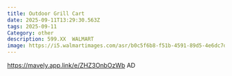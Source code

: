 ```yaml
---
title: Outdoor Grill Cart
date: 2025-09-11T13:29:30.563Z
tags: 2025-09-11
Category: other
description: 599.XX  WALMART
image: https://i5.walmartimages.com/asr/b0c5f6b8-f51b-4591-89d5-4e6dc7d1db5d.5207e7f3b03a90d7f206e512caef0881.jpeg?odnHeight=2000&odnWidth=2000&odnBg=FFFFFF
---
```

https://mavely.app.link/e/ZHZ3OnbOzWb AD